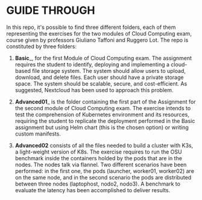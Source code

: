 # GUIDE THROUGH

In this repo, it's possible to find three different folders, each of them representing the exercises for the two modules of Cloud Computing exam, course given by professors Giuliano Taffoni and Ruggero Lot. 
The repo is constituted by three folders:

1. __Basic___, for the first Module of Cloud Computing exam. The assignment requires the student to identify, deploying and implementing a cloud-based file storage system. The system should allow users to upload, download, and delete files. Each user should have a private storage space. The system should be scalable, secure, and cost-efficient. As suggested, Nextcloud has been used to approach this problem.

2. __Advanced01___ is the folder containing the first part of the Assignment for the second module of Cloud Computing exam. The exercise intends to test the comprehension of Kubernetes environment and its resources, requiring the student to replicate the deployment performed in the Basic assignment but using Helm chart (this is the chosen option) or writing custom manifests. 

3. __Advanced02__ consists of all the files needed  to build a cluster with K3s, a light-weight version of K8s. The exercise requires to run the OSU benchmark inside the containers holded by the pods that are in the nodes. The nodes talk via flannel. Two different scenarios have been performed: in the first one, the pods (launcher, worker01, worker02) are on the same node, and in the second scenario the pods are distributed between three nodes (laptophost, nodo2, nodo3).
A benchmark to evaluate the latency has been accomplished to deliver results.
